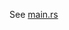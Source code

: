 See [main.rs](https://github.com/pyrrho/match_arm_and_max_width_failure_demo/blob/main/src/main.rs)
